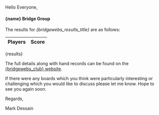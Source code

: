 
Hello Everyone,

#### {name} Bridge Group

The results for _{bridgewebs_results_title}_ are as follows:

|Players                         | Score  | 	
|--------------------------------|--------|
{results}

The full details along with hand records can be found on the [{bridgewebs_club} website](http://www.bridgewebs.com/cgi-bin/bwoi/bw.cgi?pid=display_rank&event={session_id}&club={bridgewebs_club}).

If there were any boards which you think were particularly interesting or challenging which you would like to discuss please let me know. Hope to see you again soon.

Regards,

Mark Dessain
